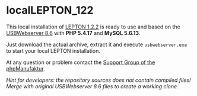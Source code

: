 localLEPTON_122
===============

This local installation of [LEPTON 1.2.2](http://lepton-cms.org) is ready to use and based on the [USBWebserver 8.6](http://usbwebserver.net) with **PHP 5.4.17** and **MySQL 5.6.13**.

Just download the actual archive, extract it and execute `usbwebserver.exe` to start your local LEPTON installation.

At any question or problem contact the [Support Group of the phpManufaktur](https://support.phpmanufaktur.de).

*Hint for developers: the repository sources does not contain compiled files! Merge with original USBWebserver 8.6 files to create a working clone.*